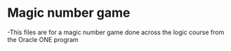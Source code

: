 <h1>Magic number game</h1>
-This files are for a magic number game done across the logic course from the Oracle ONE program
